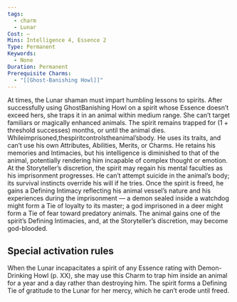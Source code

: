 ```yaml
---
tags:
  - charm
  - Lunar
Cost: —
Mins: Intelligence 4, Essence 2
Type: Permanent
Keywords:
  - None
Duration: Permanent
Prerequisite Charms:
  - "[[Ghost-Banishing Howl]]"
---
```

At times, the Lunar shaman must impart humbling lessons to spirits. After successfully using GhostBanishing Howl on a spirit whose Essence doesn’t exceed hers, she traps it in an animal within medium range. She can’t target familiars or magically enhanced animals. The spirit remains trapped for (1 + threshold successes) months, or until the animal dies. Whileimprisoned,thespiritcontrolstheanimal’sbody. He uses its traits, and can’t use his own Attributes, Abilities, Merits, or Charms. He retains his memories and Intimacies, but his intelligence is diminished to that of the animal, potentially rendering him incapable of complex thought or emotion. At the Storyteller’s discretion, the spirit may regain his mental faculties as his imprisonment progresses. He can’t attempt suicide in the animal’s body; its survival instincts override his will if he tries. Once the spirit is freed, he gains a Defining Intimacy reflecting his animal vessel’s nature and his experiences during the imprisonment — a demon sealed inside a watchdog might form a Tie of loyalty to its master; a god imprisoned in a deer might form a Tie of fear toward predatory animals. The animal gains one of the spirit’s Defining Intimacies, and, at the Storyteller’s discretion, may become god-blooded. 

## Special activation rules

When the Lunar incapacitates a spirit of any Essence rating with Demon-Drinking Howl (p. XX), she may use this Charm to trap him inside an animal for a year and a day rather than destroying him. The spirit forms a Defining Tie of gratitude to the Lunar for her mercy, which he can’t erode until freed.